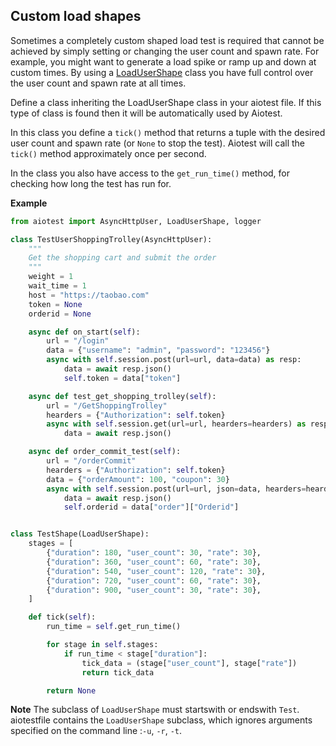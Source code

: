 ## Custom load shapes
Sometimes a completely custom shaped load test is required that cannot be achieved by simply setting or changing the user count and spawn rate. For example, you might want to generate a load spike or ramp up and down at custom times. By using a [LoadUserShape](api.md#LoadUserShape) class you have full control over the user count and spawn rate at all times.

Define a class inheriting the LoadUserShape class in your aiotest file. If this type of class is found then it will be automatically used by Aiotest.

In this class you define a `tick()` method that returns a tuple with the desired user count and spawn rate (or `None` to stop the test). Aiotest will call the `tick()` method approximately once per second.

In the class you also have access to the `get_run_time()` method, for checking how long the test has run for.

**Example**
```python
from aiotest import AsyncHttpUser, LoadUserShape, logger

class TestUserShoppingTrolley(AsyncHttpUser):
    """
    Get the shopping cart and submit the order
    """
    weight = 1
    wait_time = 1
    host = "https://taobao.com"
    token = None
    orderid = None

    async def on_start(self):
        url = "/login"
        data = {"username": "admin", "password": "123456"}
        async with self.session.post(url=url, data=data) as resp:
            data = await resp.json()
            self.token = data["token"]

    async def test_get_shopping_trolley(self):
        url = "/GetShoppingTrolley"
        hearders = {"Authorization": self.token}
        async with self.session.get(url=url, hearders=hearders) as resp:
            data = await resp.json()      

    async def order_commit_test(self):
        url = "/orderCommit"
        hearders = {"Authorization": self.token}
        data = {"orderAmount": 100, "coupon": 30}
        async with self.session.post(url=url, json=data, hearders=hearders) as resp:
            data = await resp.json()
            self.orderid = data["order"]["Orderid"]


class TestShape(LoadUserShape):
    stages = [
        {"duration": 180, "user_count": 30, "rate": 30},
        {"duration": 360, "user_count": 60, "rate": 30},
        {"duration": 540, "user_count": 120, "rate": 30},
        {"duration": 720, "user_count": 60, "rate": 30},
        {"duration": 900, "user_count": 30, "rate": 30},
    ]

    def tick(self):
        run_time = self.get_run_time()

        for stage in self.stages:
            if run_time < stage["duration"]:
                tick_data = (stage["user_count"], stage["rate"])
                return tick_data

        return None
```
**Note** The subclass of `LoadUserShape` must startswith or endswith `Test`. aiotestfile contains the `LoadUserShape` subclass, which ignores arguments specified on the command line :`-u`, `-r`, `-t`.